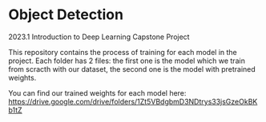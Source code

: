 # Object Detection

2023.1 Introduction to Deep Learning Capstone Project

This repository contains the process of training for each model in the project.
Each folder has 2 files: the first one is the model which we train from scracth with our dataset, the second one is the model with pretrained weights.

You can find our trained weights for each model here: https://drive.google.com/drive/folders/1Zt5VBdgbmD3NDtrys33jsGzeOkBKb1tZ
